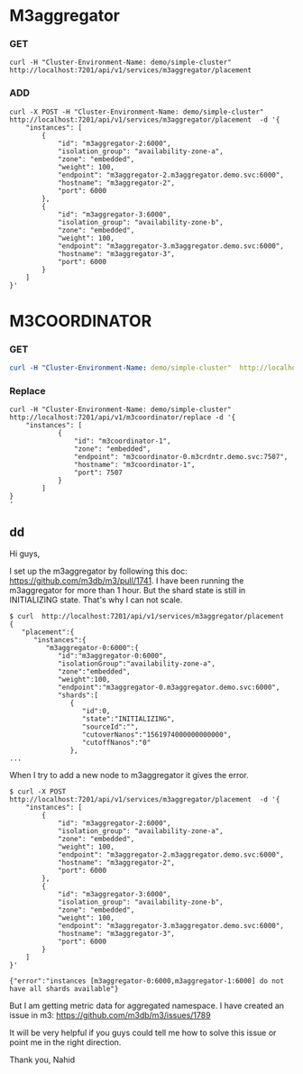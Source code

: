 # M3aggregator

### GET

```
curl -H "Cluster-Environment-Name: demo/simple-cluster"  http://localhost:7201/api/v1/services/m3aggregator/placement
```

### ADD

```
curl -X POST -H "Cluster-Environment-Name: demo/simple-cluster"  http://localhost:7201/api/v1/services/m3aggregator/placement  -d '{
    "instances": [
        {
            "id": "m3aggregator-2:6000",
            "isolation_group": "availability-zone-a",
            "zone": "embedded",
            "weight": 100,
            "endpoint": "m3aggregator-2.m3aggregator.demo.svc:6000",
            "hostname": "m3aggregator-2",
            "port": 6000
        },
        {
            "id": "m3aggregator-3:6000",
            "isolation_group": "availability-zone-b",
            "zone": "embedded",
            "weight": 100,
            "endpoint": "m3aggregator-3.m3aggregator.demo.svc:6000",
            "hostname": "m3aggregator-3",
            "port": 6000
        }
    ]
}'
```

# M3COORDINATOR

### GET

```yaml
curl -H "Cluster-Environment-Name: demo/simple-cluster"  http://localhost:7201/api/v1/services/m3coordinator/placement
```

### Replace

``` 
curl -H "Cluster-Environment-Name: demo/simple-cluster"  http://localhost:7201/api/v1/m3coordinator/replace -d '{
    "instances": [
            {
                "id": "m3coordinator-1",
                "zone": "embedded",
                "endpoint": "m3coordinator-0.m3crdntr.demo.svc:7507",
                "hostname": "m3coordinator-1",
                "port": 7507
            }
        ]
}
'
```

## dd

Hi guys,

I set up the m3aggregator by following this doc: https://github.com/m3db/m3/pull/1741. I have been running the m3aggregator for more than 1 hour. But the shard state is still in INITIALIZING state. That's why I can not scale.

```
$ curl  http://localhost:7201/api/v1/services/m3aggregator/placement
{  
   "placement":{  
      "instances":{  
         "m3aggregator-0:6000":{  
            "id":"m3aggregator-0:6000",
            "isolationGroup":"availability-zone-a",
            "zone":"embedded",
            "weight":100,
            "endpoint":"m3aggregator-0.m3aggregator.demo.svc:6000",
            "shards":[  
               {  
                  "id":0,
                  "state":"INITIALIZING",
                  "sourceId":"",
                  "cutoverNanos":"1561974000000000000",
                  "cutoffNanos":"0"
               },
...
```

When I try to add a new node to m3aggregator it gives the error.

```
$ curl -X POST  http://localhost:7201/api/v1/services/m3aggregator/placement  -d '{
    "instances": [
        {
            "id": "m3aggregator-2:6000",
            "isolation_group": "availability-zone-a",
            "zone": "embedded",
            "weight": 100,
            "endpoint": "m3aggregator-2.m3aggregator.demo.svc:6000",
            "hostname": "m3aggregator-2",
            "port": 6000
        },
        {
            "id": "m3aggregator-3:6000",
            "isolation_group": "availability-zone-b",
            "zone": "embedded",
            "weight": 100,
            "endpoint": "m3aggregator-3.m3aggregator.demo.svc:6000",
            "hostname": "m3aggregator-3",
            "port": 6000
        }
    ]
}'
```

```
{"error":"instances [m3aggregator-0:6000,m3aggregator-1:6000] do not have all shards available"}
```

But I am getting metric data for aggregated namespace. I have created an issue in m3: https://github.com/m3db/m3/issues/1789

It will be very helpful if you guys could tell me how to solve this issue or point me in the right direction.

Thank you,
Nahid